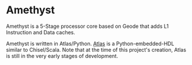 # Amethyst

Amethyst is a 5-Stage processor core based on Geode that adds L1 Instruction and Data caches.

Amethyst is written in Atlas/Python. [Atlas](https://github.com/medav/atlas) is a Python-embedded-HDL similar to Chisel/Scala. Note that at the time of this project's creation, Atlas is still in the very early stages of development.
